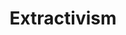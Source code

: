 ---
layout: module
num: 10
title: Extractivism
type: lecture
draft: 0
group: 5
show_schedule: 1
due_date: 2024-02-08
slides:
  - url: TBA
    title: Extractivism
readings:
  - title: Atlas of AI
    url: https://canvas.northwestern.edu/files/18094999/
    author: Crawford, K.
    date: 2021
    source: Yale University Press
    notes: "Important to note here the missing citations in Crawford's work from several Data & Society lab members who researched and brought up ideas from the book prior to Crawford's writing. See some <a href='https://twitter.com/SmithaKhorana/status/1431728246354231300'>details here</a>."
--- 